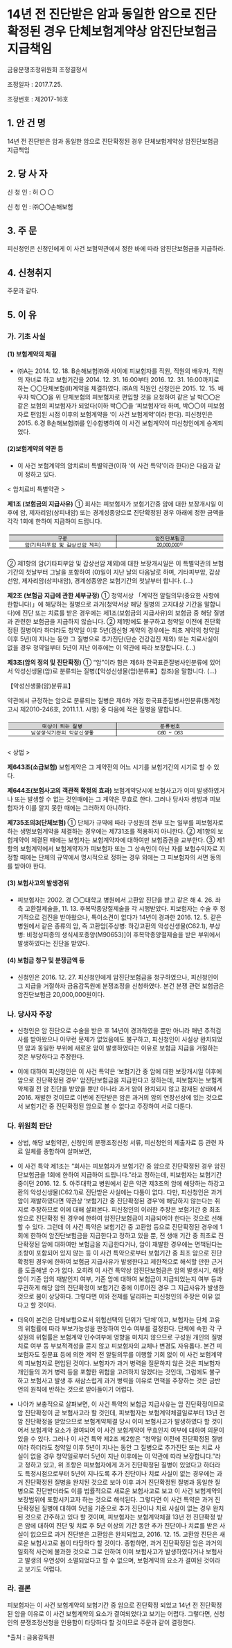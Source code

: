 # 14년 전 진단받은 암과 동일한 암으로 진단확정된 경우 단체보험계약상 암진단보험금 지급책임

금융분쟁조정위원회 조정결정서

조정일자 : 2017.7.25. 

조정번호 : 제2017-16호   

## 1. 안   건   명 
14년 전 진단받은 암과 동일한 암으로 진단확정된 경우 단체보험계약상 암진단보험금 지급책임

## 2. 당 사 자
신 청 인  :  허  〇  〇 
              
신 청 인  :  ㈜〇〇손해보험
	
	
## 3. 주    문
피신청인은 신청인에게 이 사건 보험약관에서 정한 바에 따라 암진단보험금을 지급하라.

## 4. 신청취지

주문과 같다.


## 5. 이   유 
### 가. 기초 사실 
#### (1) 보험계약의 체결
* ㈜A는 2014. 12. 18. B손해보험㈜와 사이에 피보험자를 직원, 직원의 배우자, 직원의 자녀로 하고 보험기간을 2014. 12. 31. 16:00부터 2016. 12. 31. 16:00까지로 하는 〇〇단체보험(Ⅱ)계약을 체결하였다. ㈜A의 직원인 신청인은 2015. 12. 15. 배우자 박〇〇을 위 단체보험의 피보험자로 편입할 것을 요청하여 같은 날 박〇〇은 같은 보험의 피보험자가 되었다(이하 박〇〇을 ‘피보험자’라 하며, 박〇〇이 피보험자로 편입된 시점 이후의 보험계약을 ‘이 사건 보험계약’이라 한다). 피신청인은 2015. 6.경 B손해보험㈜를 인수합병하여 이 사건 보험계약이 피신청인에게 승계되었다.

#### (2)보험계약의 약관 등
* 이 사건 보험계약의 암치료비 특별약관(이하 ‘이 사건 특약’이라 한다)은 다음과 같이 정하고 있다.

< 암치료비 특별약관 >

**제1조 (보험금의 지급사유)**
① 회사는 피보험자가 보험기간중 암에 대한 보장개시일 이후에 암, 제자리암(상피내암) 또는 경계성종양으로 진단확정된 경우 아래에 정한 금액을 각각 1회에 한하여 지급하여 드립니다.

![alt image](https://raw.githubusercontent.com/aijinet/bodoc-claim-contents/master/contents/images/171_1.PNG)

<!-- 
구분
암진단보험금
암(기타피부암 및 갑상선암 제외)
20,000,000
-->

② 제1항의 암(기타피부암 및 갑상선암 제외)에 대한 보장개시일은 이 특별약관의 보험기간의 첫날부터 그날을 포함하여 (0)일이 지난 날의 다음날로 하며, 기타피부암, 갑상선암, 제자리암(상피내암), 경계성종양은 보험기간의 첫날부터 합니다. (…)

 
**제2조 (보험금 지급에 관한 세부규정)**
① 청약서상 「계약전 알릴의무(중요한 사항에 한합니다)」에 해당하는 질병으로 과거(청약서상 해당 질병의 고지대상 기간을 말합니다)에 진단 또는 치료를 받은 경우에는 제1조(보험금의 지급사유)의 보험금 중 해당 질병과 관련한 보험금을 지급하지 않습니다.
② 제1항에도 불구하고 청약일 이전에 진단확정된 질병이라 하더라도 청약일 이후 5년(갱신형 계약의 경우에는 최초 계약의 청약일 이후 5년)이 지나는 동안 그 질병으로 추가진단(단순 건강검진 제외) 또는 치료사실이 없을 경우 청약일부터 5년이 지난 이후에는 이 약관에 따라 보장합니다. (…)

**제3조(암의 정의 및 진단확정)**
① “암”이라 함은 제6차 한국표준질병사인분류에 있어서 악성신생물(암)로 분류되는 질병(【악성신생물(암)분류표】참조)을 말합니다. (…)


 【악성신생물(암)분류표】

약관에서 규정하는 암으로 분류되는 질병은 제6차 개정 한국표준질병사인분류(통계청 고시 제2010-246호, 2011.1.1. 시행) 중 다음에 적은 질병을 말합니다. 

![alt image](https://raw.githubusercontent.com/aijinet/bodoc-claim-contents/master/contents/images/171_2.PNG)

<!--
대상이 되는 질병
분류번호
남성생식기관의 악성신생물
C60 ~ C63
-->

< 상법 >

**제643조(소급보험)** 보험계약은 그 계약전의 어느 시기를 보험기간의 시기로 할 수 있다.

**제644조(보험사고의 객관적 확정의 효과)** 보험계약당시에 보험사고가 이미 발생하였거나 또는 발생할 수 없는 것인때에는 그 계약은 무효로 한다. 그러나 당사자 쌍방과 피보험자가 이를 알지 못한 때에는 그러하지 아니하다.

**제735조의3(단체보험)** ① 단체가 규약에 따라 구성원의 전부 또는 일부를 피보험자로 하는 생명보험계약을 체결하는 경우에는 제731조를 적용하지 아니한다. 
② 제1항의 보험계약이 체결된 때에는 보험자는 보험계약자에 대하여만 보험증권을 교부한다.
③ 제1항의 보험계약에서 보험계약자가 피보험자 또는 그 상속인이 아닌 자를 보험수익자로 지정할 때에는 단체의 규약에서 명시적으로 정하는 경우 외에는 그 피보험자의 서면 동의를 받아야 한다.


#### (3) 보험사고의 발생경위 

* 피보험자는 2002. 경 〇〇대학교 병원에서 고환암 진단을 받고 같은 해 4. 26. 좌측 고환절제술을, 11. 13. 후복막종양절제술을 각 시행받았다. 피보험자는 수술 후 정기적으로 검진을 받아왔으나, 특이소견이 없다가 14년이 경과한 2016. 12. 5. 같은 병원에서 같은 종류의 암, 즉 고환암[주상병: 하강고환의 악성신생물(C62.1), 부상병: 비정상피종의 생식세포종양(M90653)]이 후복막종양절제술을 받은 부위에서 발생하였다는 진단을 받았다.

#### (4) 보험금 청구 및 분쟁금액 등

* 신청인은 2016. 12. 27. 피신청인에게 암진단보험금을 청구하였으나, 피신청인이 그 지급을 거절하자 금융감독원에 분쟁조정을 신청하였다. 본건 분쟁 관련 보험금은 암진단보험금 20,000,000원이다. 

### 나. 당사자 주장

* 신청인은 암 진단으로 수술을 받은 후 14년이 경과하였을 뿐만 아니라 매년 추적검사를 받아왔으나 아무런 문제가 없었음에도 불구하고, 피신청인이 사실상 완치되었던 암과 동일한 부위에 새로운 암이 발생하였다는 이유로 보험금 지급을 거절하는 것은 부당하다고 주장한다.

* 이에 대하여 피신청인은 이 사건 특약은 ‘보험기간 중 암에 대한 보장개시일 이후에 암으로 진단확정된 경우’ 암진단보험금을 지급한다고 정하는데, 피보험자는 보험계약체결 전 암 진단을 받았을 뿐만 아니라 과거 암이 완치되지 않고 잠재된 상태에서 2016. 재발한 것이므로 이번에 진단받은 암은 과거의 암의 연장선상에 있는 것으로서 보험기간 중 진단확정된 암으로 볼 수 없다고 주장하여 서로 다툰다.

### 다. 위원회 판단

* 상법, 해당 보험약관, 신청인의 분쟁조정신청 서류, 피신청인의 제출자료 등 관련 자료 일체를 종합하여 살펴보면,

* 이 사건 특약 제1조는 “회사는 피보험자가 보험기간 중 암으로 진단확정된 경우 암진단보험금을 1회에 한하여 지급하여 드립니다.”라고 정하는데, 피보험자는 보험기간 중이던 2016. 12. 5. 아주대학교 병원에서 같은 약관 제3조의 암에 해당하는 하강고환의 악성신생물(C62.1)로 진단받은 사실에는 다툼이 없다. 다만, 피신청인은 과거 암이 재발하였다면 약관상 ‘보험기간 중 진단확정된 경우’에 해당하지 않는다는 취지로 주장하므로 이에 대해 살펴본다. 피신청인의 이러한 주장은 보험기간 중 최초 암으로 진단확정 된 경우에 한하여 암진단보험금이 지급되어야 한다는 것으로 선해할 수 있다. 그런데 이 사건 특약은 보험기간 중 고환암 등으로 진단확정된 경우에 1회에 한하여 암진단보험금을 지급한다고 정하고 있을 뿐, 전 생애 기간 중 최초로 진단확정된 암에 대하여만 보험금을 지급한다거나, 암이 재발한 경우에는 면책된다는 조항이 포함되어 있지 않는 등 이 사건 특약으로부터 보험기간 중 최초 암으로 진단확정된 경우에 한하여 보험금 지급사유가 발생한다고 제한적으로 해석할 만한 근거를 도출해낼 수가 없다. 오히려 이 사건 특약상 암진단보험금은 암의 발생시기, 해당 암이 기존 암의 재발인지 여부, 기존 암에 대하여 보험금이 지급되었는지 여부 등과 무관하게 해당 암의 진단확정이 보험기간 중에 이루어진 경우 그 지급사유가 발생한 것으로 봄이 상당하다. 그렇다면 이와 전제를 달리하는 피신청인의 주장은 이유 없다고 할 것이다.

* 더욱이 본건은 단체보험으로서 위험선택의 단위가 ‘단체’이고, 보험자는 단체 고유의 위험률에 따라 부보가능성을 판정하여 인수 여부를 결정한다. 단체에 속한 각 구성원의 위험률은 보험계약 인수여부에 영향을 미치지 않으므로 구성원 개인의 질병치료 여부 등 부보적격성을 묻지 않고 피보험자의 교체나 변경도 자유롭다. 본건 피보험자도 질문표 등에 의한 계약 전 알릴의무를 이행할 기회 없이 이 사건 보험계약의 피보험자로 편입된 것이다. 보험자가 과거 병력을 질문하지 않은 것은 피보험자 개인들의 과거 병력 등을 포함한 위험을 고려하지 않겠다는 것인데, 그럼에도 불구하고 보험사고 발생 후 새삼스럽게 과거 병력을 이유로 면책을 주장하는 것은 금반언의 원칙에 반하는 것으로 받아들이기 어렵다. 

* 나아가 보충적으로 살펴보면, 이 사건 특약의 보험금 지급사유는 암 진단확정이므로 암 진단확정이 곧 보험사고라 할 것인데, 피보험자는 보험계약체결일로부터 13년 전 암 진단확정을 받았으므로 보험계약체결 당시 이미 보험사고가 발생하였다 할 것이어서 보험계약 요소가 결여되어 이 사건 보험계약이 무효인지 여부에 대하여 의문이 있을 수 있다. 그러나 이 사건 특약 제2조 제2항은 “청약일 이전에 진단확정된 질병이라 하더라도 청약일 이후 5년이 지나는 동안 그 질병으로 추가진단 또는 치료 사실이 없을 경우 청약일로부터 5년이 지난 이후에는 이 약관에 따라 보장합니다.”라고 정하고 있고, 위 조항은 피보험자에게 과거 진단확정된 질병이 있었다고 하더라도 특정시점으로부터 5년이 지나도록 추가 진단이나 치료 사실이 없는 경우에는 과거 진단확정된 질병을 완치된 것으로 보아 이후 과거 진단확정된 질병과 동일한 질병으로 진단받더라도 이를 법률적으로 새로운 보험사고로 보고 이 사건 보험계약의 보장범위에 포함시키고자 하는 것으로 해석된다. 그렇다면 이 사건 특약은 과거 진단확정된 질병에 대하여 5년을 기준으로 추가 진단이나 치료 사실이 없는 경우 완치된 것으로 간주하고 있다 할 것이며, 피보험자는 보험계약체결 13년 전 진단확정 받은 암에 대하여 진단 및 치료 후 5년 이상의 기간 동안 추가 진단이나 치료를 받은 사실이 없으므로 과거 진단받은 고환암은 완치되었고, 2016. 12. 15. 고환암 진단은 새로운 보험사고로 봄이 타당하다 할 것이다. 종합하면, 과거 진단확정된 암은 과거의 일회적 사건에 불과한 것으로 그로 인하여 이미 보험사고가 발생하였다거나 보험사고 발생의 우연성이 소멸되었다고 할 수 없으며, 보험계약의 요소가 결여된 것이라고 보기도 어렵다. 

### 라. 결론

피보험자는 이 사건 보험계약의 보험기간 중 암으로 진단확정 되었고 14년 전 진단확정된 암을 이유로 이 사건 보험계약의 요소가 결여되었다고 보기는 어렵다. 그렇다면, 신청인의 분쟁조정신청을 인용함이 타당하다 할 것이므로 주문과 같이 결정한다.

*출처 : 금융감독원